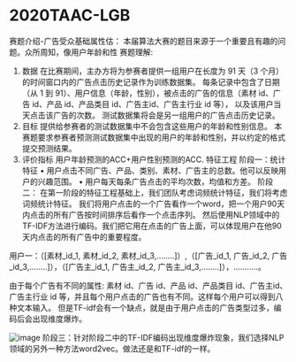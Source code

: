 # 2020TAAC-LGB
赛题介绍-广告受众基础属性估：
本届算法大赛的题目来源于一个重要且有趣的问题。众所周知，像用户年龄和性
赛题理解:
1.	数据
在比赛期间，主办方将为参赛者提供一组用户在长度为 91 天（3 个月）的时间窗口内的广告点击历史记录作为训练数据集。
每条记录中包含了日期（从 1 到 91）、用户信息（年龄，性别），被点击的广告的信息（素材 id、广告 id、产品 id、产品类目 id、广告主id、广告主行业 id 等），
以及该用户当天点击该广告的次数。
测试数据集将会是另一组用户的广告点击历史记录。
2.	目标
提供给参赛者的测试数据集中不会包含这些用户的年龄和性别信息。
本赛题要求参赛者预测测试数据集中出现的用户的年龄和性别，并以约定的格式提交预测结果。
3.	评价指标
用户年龄预测的ACC+用户性别预测的ACC.
特征工程
阶段一：统计特征
•	用户点击不同广告、产品、类别、素材、广告主的总数。他可以反映用户的兴趣范围。
•	用户每天每条广告点击的平均次数，均值和方差。
阶段二：
在第一阶段的特征工程基础上，我们团队考虑词频统计特征，我们将考虑词频统计特征。
我们将用户点击的一个广告看作一个word，把一个用户90天内点击的所有广告按时间排序后看作一个点击序列。
然后使用NLP领域中的TF-IDF方法进行编码。我们把它用在点击的广告上面，可以体现用户在他90天内点击的所有广告中的重要程度。

用户一：（[素材_id_1, 素材_id_2, 素材_id_3,……..]）,（[广告_id_1, 广告_id_2, 广告_id_3,……..]），（[广告主_id_1, 广告主_id_2, 广告主_id_3,……..]），………..。

由于每个广告有不同的属性: 素材 id、广告 id、产品 id、产品类目 id、广告主id、广告主行业 id 等，并且每个用户点击的广告也有不同。这样每个用户可以得到八种文本输入。
但是TF-idf会有一个缺点，就是由于用户点击的广告类型过多，编码后会出现维度爆炸。
       
![image](https://img-blog.csdnimg.cn/20201021195751798.jpg)
阶段三：针对阶段二中的TF-IDF编码出现维度爆炸现象，我们选择NLP领域的另外一种方法word2vec。做法还是和TF-idf的一样。
